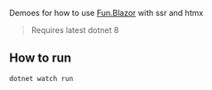 Demoes for how to use [Fun.Blazor](https://github.com/slaveOftime/Fun.Blazor) with ssr and htmx

> Requires latest dotnet 8

## How to run

    dotnet watch run
